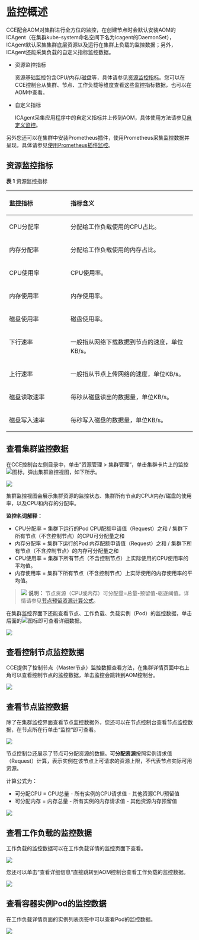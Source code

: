 # 监控概述<a name="cce_01_0182"></a>

CCE配合AOM对集群进行全方位的监控，在创建节点时会默认安装AOM的ICAgent（在集群kube-system命名空间下名为icagent的DaemonSet），ICAgent默认采集集群底层资源以及运行在集群上负载的监控数据；另外，ICAgent还能采集负载的自定义指标监控数据。

-   资源监控指标

    资源基础监控包含CPU/内存/磁盘等，具体请参见[资源监控指标](#section205486212251)。您可以在CCE控制台从集群、节点、工作负载等维度查看这些监控指标数据，也可以在AOM中查看。

-   自定义指标

    ICAgent采集应用程序中的自定义指标并上传到AOM，具体使用方法请参见[自定义监控](自定义监控.md)。


另外您还可以在集群中安装Prometheus插件，使用Prometheus采集监控数据并呈现，具体请参见[使用Prometheus插件监控](使用Prometheus插件监控.md)。

## 资源监控指标<a name="section205486212251"></a>

**表 1**  资源监控指标

<a name="table1486013138225"></a>
<table><thead align="left"><tr id="row15860113172219"><th class="cellrowborder" valign="top" width="32.910000000000004%" id="mcps1.2.3.1.1"><p id="p1860111318225"><a name="p1860111318225"></a><a name="p1860111318225"></a>监控指标</p>
</th>
<th class="cellrowborder" valign="top" width="67.09%" id="mcps1.2.3.1.2"><p id="p1886081302214"><a name="p1886081302214"></a><a name="p1886081302214"></a>指标含义</p>
</th>
</tr>
</thead>
<tbody><tr id="row1165317863215"><td class="cellrowborder" valign="top" width="32.910000000000004%" headers="mcps1.2.3.1.1 "><p id="p1365315883216"><a name="p1365315883216"></a><a name="p1365315883216"></a>CPU分配率</p>
</td>
<td class="cellrowborder" valign="top" width="67.09%" headers="mcps1.2.3.1.2 "><p id="p1865311813219"><a name="p1865311813219"></a><a name="p1865311813219"></a>分配给工作负载使用的CPU占比。</p>
</td>
</tr>
<tr id="row174421766321"><td class="cellrowborder" valign="top" width="32.910000000000004%" headers="mcps1.2.3.1.1 "><p id="p44423619323"><a name="p44423619323"></a><a name="p44423619323"></a>内存分配率</p>
</td>
<td class="cellrowborder" valign="top" width="67.09%" headers="mcps1.2.3.1.2 "><p id="p1669119116176"><a name="p1669119116176"></a><a name="p1669119116176"></a>分配给工作负载使用的内存占比。</p>
</td>
</tr>
<tr id="row286081319224"><td class="cellrowborder" valign="top" width="32.910000000000004%" headers="mcps1.2.3.1.1 "><p id="p1586001317227"><a name="p1586001317227"></a><a name="p1586001317227"></a>CPU使用率</p>
</td>
<td class="cellrowborder" valign="top" width="67.09%" headers="mcps1.2.3.1.2 "><p id="p1986015137228"><a name="p1986015137228"></a><a name="p1986015137228"></a>CPU使用率。</p>
</td>
</tr>
<tr id="row13860161342214"><td class="cellrowborder" valign="top" width="32.910000000000004%" headers="mcps1.2.3.1.1 "><p id="p11860413152216"><a name="p11860413152216"></a><a name="p11860413152216"></a>内存使用率</p>
</td>
<td class="cellrowborder" valign="top" width="67.09%" headers="mcps1.2.3.1.2 "><p id="p19860161318221"><a name="p19860161318221"></a><a name="p19860161318221"></a>内存使用率。</p>
</td>
</tr>
<tr id="row86911734143211"><td class="cellrowborder" valign="top" width="32.910000000000004%" headers="mcps1.2.3.1.1 "><p id="p18601213112211"><a name="p18601213112211"></a><a name="p18601213112211"></a>磁盘使用率</p>
</td>
<td class="cellrowborder" valign="top" width="67.09%" headers="mcps1.2.3.1.2 "><p id="p58785716159"><a name="p58785716159"></a><a name="p58785716159"></a>磁盘使用率。</p>
</td>
</tr>
<tr id="row3860113172218"><td class="cellrowborder" valign="top" width="32.910000000000004%" headers="mcps1.2.3.1.1 "><p id="p822722541616"><a name="p822722541616"></a><a name="p822722541616"></a>下行速率</p>
</td>
<td class="cellrowborder" valign="top" width="67.09%" headers="mcps1.2.3.1.2 "><p id="p204478236166"><a name="p204478236166"></a><a name="p204478236166"></a>一般指从网络下载数据到节点的速度，单位KB/s。</p>
</td>
</tr>
<tr id="row148151597255"><td class="cellrowborder" valign="top" width="32.910000000000004%" headers="mcps1.2.3.1.1 "><p id="p62262025161611"><a name="p62262025161611"></a><a name="p62262025161611"></a>上行速率</p>
</td>
<td class="cellrowborder" valign="top" width="67.09%" headers="mcps1.2.3.1.2 "><p id="p68883217294"><a name="p68883217294"></a><a name="p68883217294"></a>一般指从节点上传网络的速度，单位KB/s。</p>
</td>
</tr>
<tr id="row109361229181319"><td class="cellrowborder" valign="top" width="32.910000000000004%" headers="mcps1.2.3.1.1 "><p id="p16936182931312"><a name="p16936182931312"></a><a name="p16936182931312"></a>磁盘读取速率</p>
</td>
<td class="cellrowborder" valign="top" width="67.09%" headers="mcps1.2.3.1.2 "><p id="p2936729171312"><a name="p2936729171312"></a><a name="p2936729171312"></a><span>每秒从磁盘读出的数据量</span>，单位KB/s。</p>
</td>
</tr>
<tr id="row1857594171313"><td class="cellrowborder" valign="top" width="32.910000000000004%" headers="mcps1.2.3.1.1 "><p id="p19575741161319"><a name="p19575741161319"></a><a name="p19575741161319"></a>磁盘写入速率</p>
</td>
<td class="cellrowborder" valign="top" width="67.09%" headers="mcps1.2.3.1.2 "><p id="p10575144131317"><a name="p10575144131317"></a><a name="p10575144131317"></a><span>每秒写入磁盘的数据量，</span>单位KB/s。</p>
</td>
</tr>
</tbody>
</table>

## 查看集群监控数据<a name="section1932383618498"></a>

在CCE控制台左侧目录中，单击“资源管理 \> 集群管理“，单击集群卡片上的监控![](figures/zh-cn_image_0000001222591781.png)图标，弹出集群监控视图，如下所示。

![](figures/zh-cn_image_0000001221007635.png)

集群监控视图会展示集群资源的监控状态、集群所有节点的CPU/内存/磁盘的使用率，以及CPU和内存的分配率。

**监控名词解释：**

-   CPU分配率 = 集群下运行的Pod CPU配额申请值（Request）之和 / 集群下所有节点（不含控制节点）的CPU可分配量之和
-   内存分配率 = 集群下运行的Pod 内存配额申请值（Request）之和 / 集群下所有节点（不含控制节点）的内存可分配量之和
-   CPU使用率 = 集群下所有节点（不含控制节点）上实际使用的CPU使用率的平均值。
-   内存使用率 = 集群下所有节点（不含控制节点）上实际使用的内存使用率的平均值。

>![](public_sys-resources/icon-note.gif) **说明：** 
>节点资源（CPU或内存）可分配量=总量-预留值-驱逐阈值。详情请参见[节点预留资源计算公式](节点预留资源计算公式.md)。

在集群监控界面下还能查看节点、工作负载、负载实例（Pod）的监控数据，单击后面的![](figures/zh-cn_image_0000001221376671.png)图标即可查看详细数据。

![](figures/zh-cn_image_0000001176255102.png)

## 查看控制节点监控数据<a name="section6879951768"></a>

CCE提供了控制节点（Master节点）监控数据查看方法，在集群详情页面中右上角可以查看控制节点的监控数据，单击监控会跳转到AOM控制台。

![](figures/zh-cn_image_0000001221551301.png)

## 查看节点监控数据<a name="section965517431154"></a>

除了在集群监控界面查看节点监控数据外，您还可以在节点控制台查看节点监控数据，在节点所在行单击“监控“即可查看。

![](figures/zh-cn_image_0000001175937512.png)

节点控制台还展示了节点可分配资源的数据。**可分配资源**按照实例请求值（Request）计算，表示实例在该节点上可请求的资源上限，不代表节点实际可用资源。

计算公式为：

-   可分配CPU = CPU总量 - 所有实例的CPU请求值 - 其他资源CPU预留值
-   可分配内存 = 内存总量 - 所有实例的内存请求值 - 其他资源内存预留值

![](figures/zh-cn_image_0000001222871951.png)

## 查看工作负载的监控数据<a name="section2221948202013"></a>

工作负载的监控数据可以在工作负载详情的监控页面下查看。

![](figures/zh-cn_image_0000001176098024.png)

您还可以单击“查看详细信息“直接跳转到AOM控制台查看工作负载的监控数据。

![](figures/zh-cn_image_0000001176098730.png)

## 查看容器实例Pod的监控数据<a name="section1799803015267"></a>

在工作负载详情页面的实例列表页签中可以查看Pod的监控数据。

![](figures/zh-cn_image_0000001221418841.png)

